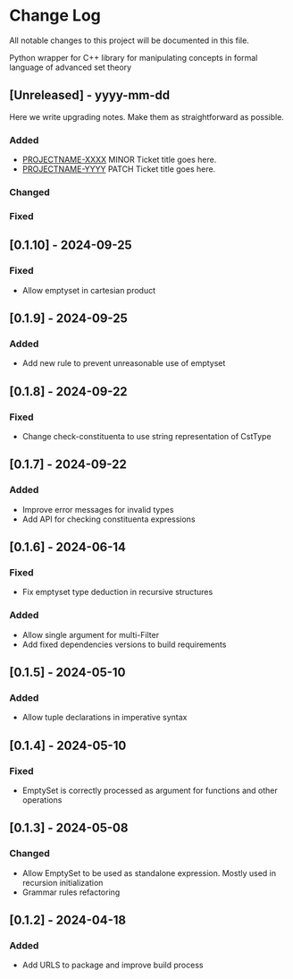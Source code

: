 # Change Log

All notable changes to this project will be documented in this file.

Python wrapper for C++ library for manipulating concepts in formal language of advanced set theory

## [Unreleased] - yyyy-mm-dd

Here we write upgrading notes. Make them as straightforward as possible.

### Added

- [PROJECTNAME-XXXX](http://tickets.projectname.com/browse/PROJECTNAME-XXXX)
  MINOR Ticket title goes here.
- [PROJECTNAME-YYYY](http://tickets.projectname.com/browse/PROJECTNAME-YYYY)
  PATCH Ticket title goes here.

### Changed

### Fixed

## [0.1.10] - 2024-09-25

### Fixed

- Allow emptyset in cartesian product

## [0.1.9] - 2024-09-25

### Added

- Add new rule to prevent unreasonable use of emptyset

## [0.1.8] - 2024-09-22

### Fixed

- Change check-constituenta to use string representation of CstType

## [0.1.7] - 2024-09-22

### Added

- Improve error messages for invalid types
- Add API for checking constituenta expressions

## [0.1.6] - 2024-06-14

### Fixed

- Fix emptyset type deduction in recursive structures

### Added

- Allow single argument for multi-Filter
- Add fixed dependencies versions to build requirements

## [0.1.5] - 2024-05-10

### Added

- Allow tuple declarations in imperative syntax

## [0.1.4] - 2024-05-10

### Fixed

- EmptySet is correctly processed as argument for functions and other operations

## [0.1.3] - 2024-05-08

### Changed

- Allow EmptySet to be used as standalone expression. Mostly used in recursion initialization
- Grammar rules refactoring

## [0.1.2] - 2024-04-18

### Added

- Add URLS to package and improve build process
